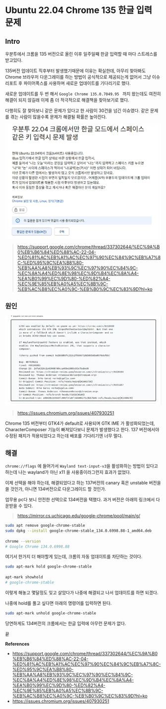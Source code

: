 # Ubuntu 22.04 Chrome 135 한글 입력 문제

## Intro

우분투에서 크롬을 135 버전으로 올린 이후 일주일째 한글 입력할 때 마다 스트레스를 받고있다.

135버전 업데이트 직후부터 발생했기때문에 이유는 확실한데, 아무리 찾아봐도 Chrome 브라우저 다운그레이를 하는 방법이 공식적으로 제공되는게 없어서 그냥 이슈 리포트 후 파이어폭스를 사용하며 새로운 업데이트를 기다리기로 했다.

새로운 업데이트를 두 번 해서 `Google Chrome 135.0.7049.95 ` 까지 왔는데도 여전히 해결이 되지 않길래 이제 좀 더 적극적으로 해결책을 찾아보기로 했다.

다행히도 잘 찾아보니 같은 문제가 있다고 한 사람이 30건을 넘긴 이슈였다. 같은 문제를 겪는 사람이 많을수록 문제가 해결될 확률은 높아진다.

![2](https://raw.githubusercontent.com/ShanePark/mdblog/main/devops/browser/chrome-135-korean.assets/2.webp)

> https://support.google.com/chrome/thread/337302644/%EC%9A%B0%EB%B6%84%ED%88%AC-22-04-%ED%81%AC%EB%A1%AC%EC%97%90%EC%84%9C%EB%A7%8C-%ED%95%9C%EA%B8%80-%EB%AA%A8%EB%93%9C%EC%97%90%EC%84%9C-%EC%8A%A4%ED%8E%98%EC%9D%B4%EC%8A%A4-%EA%B0%99%EC%9D%80-%ED%82%A4-%EC%9E%85%EB%A0%A5%EC%8B%9C-%EB%AC%B8%EC%A0%9C-%EB%B0%9C%EC%83%9D?hl=ko

## 원인

![3](https://raw.githubusercontent.com/ShanePark/mdblog/main/devops/browser/chrome-135-korean.assets/3.webp)

> https://issues.chromium.org/issues/407930251

Chrome 135 버전부터 GTK4가 default로 사용되며 GTK IME 가 활성화되었는데, CharacterComposer 기능이 빠져있다보니 문제가 발생했다고 한다. 137 버전에서야 수정된 패치가 적용되었다고 하는데 배포를 기다리기엔 너무 멀다.

## 해결

`chrome://flags` 에 들어가서 `Wayland text-input-v3`을 활성화하는 방법이 있다고하는데 나는 wayland가 아닌 x11 을 사용중이라그런지 효과가 없었다.

이제 선택을 해야 하는데, 해결되었다고 하는 137버전의 canary 혹은 unstable 버전을 쓸 것인가, 아니면 134버전으로 다운그레이드 할 것인가.

업무용 pc다 보니 안전한 선택으로 134버전을 택했다. 과거 버전은 아래의 링크에서 다운받을 수 있다.

> https://mirror.cs.uchicago.edu/google-chrome/pool/main/g/

```bash
sudo apt remove google-chrome-stable
sudo dpkg --install google-chrome-stable_134.0.6998.88-1_amd64.deb

chrome --version            
# Google Chrome 134.0.6998.88 
```

여기서 한가지 더 해야할게 있는데, 크롬의 자동 업데이트를 차단하는 것이다.

```bash
sudo apt-mark hold google-chrome-stable

apt-mark showhold
# google-chrome-stable
```

이렇게 해놓고 몇달정도 잊고 살았다가 나중에 해결되고 나서 업데이트를 하면 되겠다.

나중에 hold를 풀고 싶다면 아래의 명령어를 입력하면 된다.

```bash
sudo apt-mark unhold google-chrome-stable
```

당연하게도 134버전의 크롬에서는 한글 입력에 아무런 문제가 없다.

끝



**References**

- https://support.google.com/chrome/thread/337302644/%EC%9A%B0%EB%B6%84%ED%88%AC-22-04-%ED%81%AC%EB%A1%AC%EC%97%90%EC%84%9C%EB%A7%8C-%ED%95%9C%EA%B8%80-%EB%AA%A8%EB%93%9C%EC%97%90%EC%84%9C-%EC%8A%A4%ED%8E%98%EC%9D%B4%EC%8A%A4-%EA%B0%99%EC%9D%80-%ED%82%A4-%EC%9E%85%EB%A0%A5%EC%8B%9C-%EB%AC%B8%EC%A0%9C-%EB%B0%9C%EC%83%9D?hl=ko
- https://issues.chromium.org/issues/407930251
